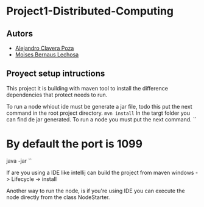 # Project1-Distributed-Computing

## Autors
- [Alejandro Clavera Poza](https://github.com/alejandroclavera/)
- [Moises Bernaus Lechosa](https://github.com/MoisesBernaus/)
## Proyect setup intructions
This project it is building with maven tool to install the difference dependencies that protect needs to run.

To run a node whiout ide must be generate a jar file, todo this put the next command in the  root project directory.
``
mvn install
``
In the targt folder you can find de jar generated. To run a node you must put the next command.
``
# By default the port is 1099
java -jar <namer of jar> <port>
``

If are you using a IDE like intellij can build the project from maven windows -> Lifecycle -> install 

Another way to run the node, is if you're using IDE you can execute the node directly from the class NodeStarter.
